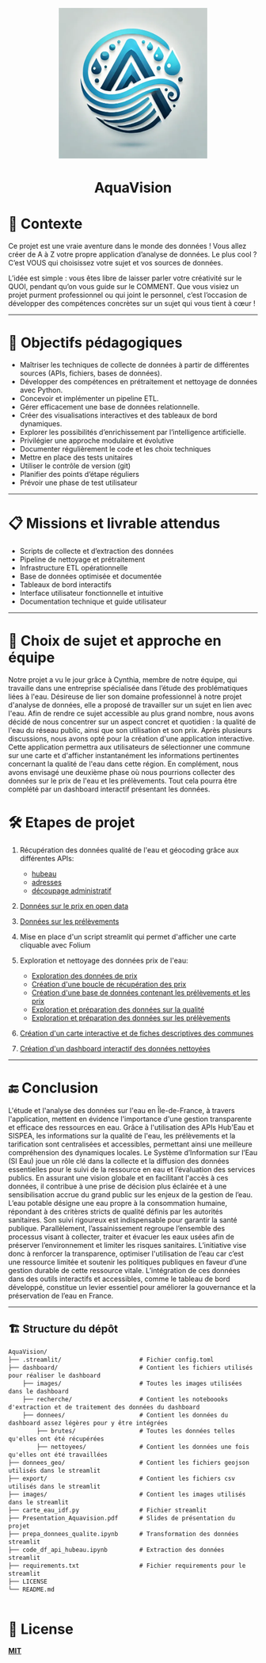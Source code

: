 <p align="center">
  <img src="./dashboard/images/logo.png" width="300">
</p>
<h1 align="center">AquaVision</h1>


# 📜 Contexte

Ce projet est une vraie aventure dans le monde des données ! Vous allez créer de A à Z votre propre application d’analyse de données. Le plus cool ? C’est VOUS qui choisissez votre sujet et vos sources de données.

L’idée est simple : vous êtes libre de laisser parler votre créativité sur le QUOI, pendant qu’on vous guide sur le COMMENT. Que vous visiez un projet purment professionnel ou qui joint le personnel, 
c’est l’occasion de développer des compétences concrètes sur un sujet qui vous tient à cœur !

---

# 📘 Objectifs pédagogiques


- Maîtriser les techniques de collecte de données à partir de différentes sources (APIs, fichiers, bases de données).
- Développer des compétences en prétraitement et nettoyage de données avec Python.
- Concevoir et implémenter un pipeline ETL.
- Gérer efficacement une base de données relationnelle.
- Créer des visualisations interactives et des tableaux de bord dynamiques.
- Explorer les possibilités d’enrichissement par l’intelligence artificielle.
- Privilégier une approche modulaire et évolutive
- Documenter régulièrement le code et les choix techniques
- Mettre en place des tests unitaires
- Utiliser le contrôle de version (git)
- Planifier des points d’étape réguliers
- Prévoir une phase de test utilisateur

---

# 📋 Missions et livrable attendus

- Scripts de collecte et d’extraction des données
- Pipeline de nettoyage et prétraitement
- Infrastructure ETL opérationnelle
- Base de données optimisée et documentée
- Tableaux de bord interactifs
- Interface utilisateur fonctionnelle et intuitive
- Documentation technique et guide utilisateur

---

# 🧠 Choix de sujet et approche en équipe

Notre projet a vu le jour grâce à Cynthia, membre de notre équipe, qui travaille dans une entreprise spécialisée dans l’étude des problématiques liées à l'eau. Désireuse de lier son domaine professionnel à notre projet d'analyse de données, 
elle a proposé de travailler sur un sujet en lien avec l'eau. Afin de rendre ce sujet accessible au plus grand nombre, nous avons décidé de nous concentrer sur un aspect concret et quotidien : la qualité de l'eau du réseau public, ainsi que son utilisation et son prix. 
Après plusieurs discussions, nous avons opté pour la création d'une application interactive. Cette application permettra aux utilisateurs de sélectionner une commune sur une carte et d'afficher instantanément les informations pertinentes concernant la qualité de l'eau dans cette région. 
En complément, nous avons envisagé une deuxième phase où nous pourrions collecter des données sur le prix de l'eau et les prélèvements.
Tout cela pourra être complété par un dashboard interactif présentant les données.

# 🛠️ Etapes de projet 

1. Récupération des données qualité de l'eau et géocoding grâce aux différentes APIs:
    - [hubeau](https://hubeau.eaufrance.fr/page/api-qualite-eau-potable)  
    - [adresses](https://adresse.data.gouv.fr/outils/api-doc/adresse)
    - [découpage administratif](https://geo.api.gouv.fr/decoupage-administratif/communes)

2. [Données sur le prix en open data](https://services.eaufrance.fr/pro/telechargement)
3. [Données sur les prélèvements](https://hubeau.eaufrance.fr/page/api-prelevements-eau)

4. Mise en place d'un script streamlit qui permet d'afficher une carte cliquable avec Folium

5. Exploration et nettoyage des données prix de l'eau:
    - [Exploration des données de prix](./docs/recherche/exploration.ipynb)
    - [Création d'une boucle de récupération des prix](./docs/recherche/boucle.ipynb)
    - [Création d'une base de données contenant les prélèvements et les prix](./docs/recherche/exploration2.ipynb)
    - [Exploration et préparation des données sur la qualité](prepa_donnees_qualite.ipynb)
    - [Exploration et préparation des données sur les prélèvements](code_df_api_hubeau.ipynb)
  
6. [Création d'un carte interactive et de fiches descriptives des communes](carte_eau_idf.py)

7. [Création d'un dashboard interactif des données nettoyées](./docs/images/dashboard_aquavision.png)

---

# 🔚 Conclusion
 
L'étude et l'analyse des données sur l'eau en Île-de-France, à travers l'application, mettent en évidence l'importance d'une gestion transparente et efficace des ressources en eau. Grâce à l'utilisation des APIs Hub'Eau et SISPEA, les informations sur la qualité de l'eau, les prélèvements et la tarification sont centralisées et accessibles, permettant ainsi une meilleure compréhension des dynamiques locales.
Le Système d’Information sur l’Eau (SI Eau) joue un rôle clé dans la collecte et la diffusion des données essentielles pour le suivi de la ressource en eau et l’évaluation des services publics. En assurant une vision globale et en facilitant l'accès à ces données, il contribue à une prise de décision plus éclairée et à une sensibilisation accrue du grand public sur les enjeux de la gestion de l’eau.
L’eau potable désigne une eau propre à la consommation humaine, répondant à des critères stricts de qualité définis par les autorités sanitaires. Son suivi rigoureux est indispensable pour garantir la santé publique. Parallèlement, l’assainissement regroupe l’ensemble des processus visant à collecter, traiter et évacuer les eaux usées afin de préserver l’environnement et limiter les risques sanitaires.
L’initiative vise donc à renforcer la transparence, optimiser l'utilisation de l’eau car c’est une ressource limitée et soutenir les politiques publiques en faveur d’une gestion durable de cette ressource vitale. L’intégration de ces données dans des outils interactifs et accessibles, comme le tableau de bord développé, constitue un levier essentiel pour améliorer la gouvernance et la préservation de l’eau en France.


---

## 🏗️ Structure du dépôt
```
AquaVision/
├── .streamlit/                      # Fichier config.toml
├── dashboard/                       # Contient les fichiers utilisés pour réaliser le dashboard
    ├── images/                      # Toutes les images utilisées dans le dashboard
    ├── recherche/                   # Contient les noteboooks d'extraction et de traitement des données du dashboard
    ├── donnees/                     # Contient les données du dashboard assez légères pour y être intégrées
        ├── brutes/                  # Toutes les données telles qu'elles ont été récupérées 
        ├── nettoyees/               # Contient les données une fois qu'elles ont été travaillées
├── donnees_geo/                     # Contient les fichiers geojson utilisés dans le streamlit
├── export/                          # Contient les fichiers csv utilisés dans le streamlit
├── images/                          # Contient les images utilisés dans le streamlit
├── carte_eau_idf.py                 # Fichier streamlit
├── Presentation_Aquavision.pdf      # Slides de présentation du projet
├── prepa_donnees_qualite.ipynb      # Transformation des données streamlit
├── code_df_api_hubeau.ipynb         # Extraction des données streamlit
├── requirements.txt                 # Fichier requirements pour le streamlit
├── LICENSE
└── README.md 


```


# 🔑 License

[**MIT**](./LICENSE)

